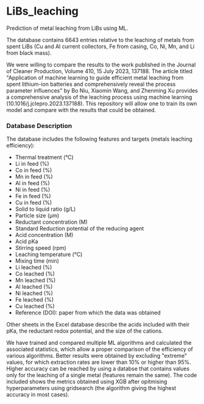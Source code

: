 # LiBs_leaching

Prediction of metal leaching from LiBs using ML.

The database contains 6643 entries relative to the leaching of metals from spent LiBs (Cu and Al current collectors, Fe from casing, Co, Ni, Mn, and Li from black mass).

We were willing to compare the results to the work published in the Journal of Cleaner Production, Volume 410, 15 July 2023, 137188. The article titled "Application of machine learning to guide efficient metal leaching from spent lithium-ion batteries and comprehensively reveal the process parameter influences" by Bo Niu, Xiaomin Wang, and Zhenming Xu provides a comprehensive analysis of the leaching process using machine learning (10.1016/j.jclepro.2023.137188). This repository will allow one to train its own model and compare with the results that could be obtained.

### Database Description

The database includes the following features and targets (metals leaching efficiency):

- Thermal treatment (°C)
- Li in feed (%)
- Co in feed (%)
- Mn in feed (%)
- Al in feed (%)
- Ni in feed (%)
- Fe in feed (%)
- Cu in feed (%)
- Solid to liquid ratio (g/L)
- Particle size (µm)
- Reductant concentration (M)
- Standard Reduction potential of the reducing agent
- Acid concentration (M)
- Acid pKa
- Stirring speed (rpm)
- Leaching temperature (°C)
- Mixing time (min)
- Li leached (%)
- Co leached (%)
- Mn leached (%)
- Al leached (%)
- Ni leached (%)
- Fe leached (%)
- Cu leached (%)
- Reference (DOI): paper from which the data was obtained

Other sheets in the Excel database describe the acids included with their pKa, the reductant redox potential, and the size of the cations.

We have trained and compared multiple ML algorithms and calculated the associated statistics, which allow a proper comparison of the efficiency of various algorithms. Better results were obtained by excluding "extreme" values, for which extraction rates are lower than 10% or higher than 95%. Higher accuracy can be reached by using a databse that contains values only for the leaching of a single metal (features remain the same). The code included shows the metrics obtained using XGB after opitmising hyperparameters using gridsearch (the algorithm giving the highest accuracy in most cases). 

